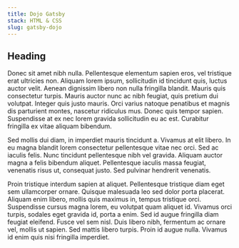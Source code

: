```yaml
---
title: Dojo Gatsby
stack: HTML & CSS
slug: gatsby-dojo
---
```


## Heading

Donec sit amet nibh nulla. Pellentesque elementum sapien eros, vel tristique erat ultricies non. Aliquam lorem ipsum, sollicitudin id tincidunt quis, luctus auctor velit. Aenean dignissim libero non nulla fringilla blandit. Mauris quis consectetur turpis. Mauris auctor nunc ac nibh feugiat, quis pretium dui volutpat. Integer quis justo mauris. Orci varius natoque penatibus et magnis dis parturient montes, nascetur ridiculus mus. Donec quis tempor sapien. Suspendisse at ex nec lorem gravida sollicitudin eu ac est. Curabitur fringilla ex vitae aliquam bibendum.

Sed mollis dui diam, in imperdiet mauris tincidunt a. Vivamus at elit libero. In eu magna blandit lorem consectetur pellentesque vitae nec orci. Sed ac iaculis felis. Nunc tincidunt pellentesque nibh vel gravida. Aliquam auctor magna a felis bibendum aliquet. Pellentesque iaculis massa feugiat, venenatis risus ut, consequat justo. Sed pulvinar hendrerit venenatis.

Proin tristique interdum sapien at aliquet. Pellentesque tristique diam eget sem ullamcorper ornare. Quisque malesuada leo sed dolor porta placerat. Aliquam enim libero, mollis quis maximus in, tempus tristique orci. Suspendisse cursus magna lorem, eu volutpat quam aliquet id. Vivamus orci turpis, sodales eget gravida id, porta a enim. Sed id augue fringilla diam feugiat eleifend. Fusce vel sem nisl. Duis libero nibh, fermentum ac ornare vel, mollis ut sapien. Sed mattis libero turpis. Proin id augue nulla. Vivamus id enim quis nisi fringilla imperdiet.
